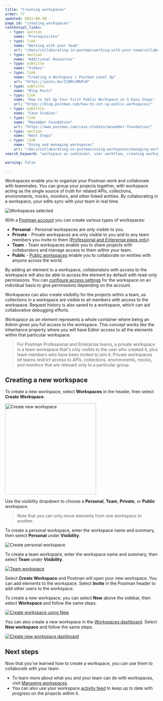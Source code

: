 ```yaml
---
title: "Creating workspaces"
order: 77
updated: 2021-09-30
page_id: "creating_workspaces"
contextual_links:
  - type: section
    name: "Prerequisites"
  - type: link
    name: "Working with your team"
    url: "/docs/collaborating-in-postman/working-with-your-team/collaboration-overview/"
  - type: section
    name: "Additional Resources"
  - type: subtitle
    name: "Videos"
  - type: link
    name: "Creating a Workspace | Postman Level Up"
    url: "https://youtu.be/I10RCvMbPi0"
  - type: subtitle
    name: "Blog Posts"
  - type: link
    name: "How to Set Up Your First Public Workspace in 5 Easy Steps"
    url: "https://blog.postman.com/how-to-set-up-public-workspaces/"
  - type: subtitle
    name: "Case Studies"
  - type: link
    name: "Movember Foundation"
    url: "https://www.postman.com/case-studies/movember-foundation/"
  - type: section
    name: "Next Steps"
  - type: link
    name: "Using and managing workspaces"
    url: "/docs/collaborating-in-postman/using-workspaces/managing-workspaces/"
search_keyword: "workspace as container, user workflow, creating workspaces, personal workspace, team workspace, private workspace, new workspace"

warning: false

---
```


Workspaces enable you to organize your Postman work and collaborate with teammates. You can group your projects together, with workspace acting as the single source of truth for related APIs, collections, environments, mocks, monitors, and other linked entities. By collaborating in a workspace, your edits sync with your team in real time.

<img alt="Workspaces selected" src="https://assets.postman.com/postman-docs/workspace-overview-switcher-selected-v9.19.jpg"/>

With a [Postman account](/docs/getting-started/postman-account/) you can create various types of workspaces:

* **Personal** - Personal workspaces are only visible to you.
* **Private** - Private workspaces are only visible to you and to any team members you invite to them ([Professional and Enterprise plans only](https://www.postman.com/pricing)).
* **Team** - Team workspaces enable you to share projects with collaborators and manage access to them within your team.
* **Public** - [Public workspaces](/docs/collaborating-in-postman/using-workspaces/public-workspaces/) enable you to collaborate on entities with anyone across the world.

By adding an element to a workspace, collaborators with access to the workspace will also be able to access the element by default with read-only permissions. You can [configure access settings](/docs/collaborating-in-postman/roles-and-permissions/) for the workspace on an individual basis to give permissions depending on the account.

Workspaces can also create visibility for the projects within a team, as collections in a workspace are visible to all members with access to the workspace. Request history is also saved to a workspace, which can aid collaborative debugging efforts.

_Workspace as an element_ represents a whole container where being an Admin gives you full access to the workspace. This concept works like the inheritance property where you will have Editor access to all the elements within that particular workspace.

> For Postman Professional and Enterprise teams, a private workspace is a team workspace that's only visible to the user who created it, plus team members who have been invited to join it. Private workspaces let teams restrict access to APIs, collections, environments, mocks, and monitors that are relevant only to a particular group.

## Creating a new workspace

To create a new workspace, select **Workspaces** in the header, then select **Create Workspace**.

<img alt="Create new workspace" src="https://assets.postman.com/postman-docs/workspace-switcher-v9.19.jpg" width="300px"/>

Use the visibility dropdown to choose a __Personal__, __Team__, __Private__, or __Public__ workspace.

> Note that you can only move elements from one workspace to another.

To create a personal workspace, enter the workspace name and summary, then select __Personal__ under **Visibility**.

<img alt="Create personal workspace" src="https://assets.postman.com/postman-docs/create-personal-workspace-v9.1.jpg"/>

To create a team workspace, enter the workspace name and summary, then select __Team__ under **Visibility**.

[![Team workspace](https://assets.postman.com/postman-docs/create-workspace-v9.1.jpg)](https://assets.postman.com/postman-docs/create-workspace-v9.1.jpg)

Select **Create Workspace** and Postman will open your new workspace. You can add elements to the workspace. Select __Invite__ in the Postman header to add other users to the workspace.

To create a new workspace, you can select __New__ above the sidebar, then select __Workspace__ and follow the same steps.

[![Create workspace using New](https://assets.postman.com/postman-docs/create-workspace-new-button-v9.jpg)](https://assets.postman.com/postman-docs/create-workspace-new-button-v9.jpg)

You can also create a new workspace in the [Workspaces dashboard](https://app.getpostman.com/dashboard). Select **New workspace** and follow the same steps.

[![Create new workspace dashboard](https://assets.postman.com/postman-docs/create-new-workspace-dashboard-v9.jpg)](https://assets.postman.com/postman-docs/create-new-workspace-dashboard-v9.jpg)

## Next steps

Now that you've learned how to create a workspace, you can use them to collaborate with your team.

* To learn more about what you and your team can do with workspaces, visit [Managing workspaces](/docs/collaborating-in-postman/using-workspaces/managing-workspaces/).
* You can also use your workspace [activity feed](/docs/collaborating-in-postman/using-workspaces/changelog-and-restoring-collections/) to keep up to date with progress on the projects within it.
